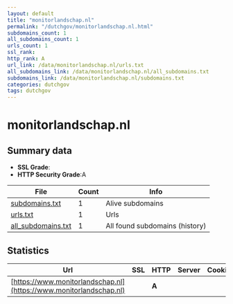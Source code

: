 ```yaml
---
layout: default
title: "monitorlandschap.nl"
permalink: "/dutchgov/monitorlandschap.nl.html"
subdomains_count: 1
all_subdomains_count: 1
urls_count: 1
ssl_rank: 
http_rank: A
url_link: /data/monitorlandschap.nl/urls.txt
all_subdomains_link: /data/monitorlandschap.nl/all_subdomains.txt
subdomains_link: /data/monitorlandschap.nl/subdomains.txt
categories: dutchgov
tags: dutchgov
---
```



# monitorlandschap.nl
## Summary data


 - **SSL Grade**:
 - **HTTP Security Grade**:A


| File       | Count | Info |
|------------|-------|------|
|[subdomains.txt](/DutchGovScope/data/monitorlandschap.nl/subdomains.txt)|1|Alive subdomains|
|[urls.txt](/DutchGovScope/data/monitorlandschap.nl/urls.txt)|1|Urls|
|[all_subdomains.txt](/DutchGovScope/data/monitorlandschap.nl/all_subdomains.txt)|1|All found subdomains (history)|


## Statistics


| Url | SSL | HTTP | Server | Cookie | HSTS | CORS | CTO | CSP | XFO | XXP | RP |FP| Tech |Title |
|--------|-------|-------|------|------|------|------|------|------|------|------|------|------|------|------|
|[https://www.monitorlandschap.nl](https://www.monitorlandschap.nl)| | **A**|| |:white_check_mark: | | | :white_check_mark:| | | :white_check_mark: | |HSTS|Monitor Landscha...|

